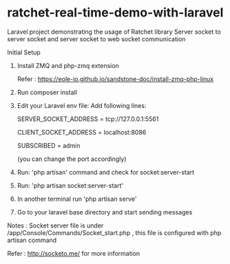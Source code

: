 # ratchet-real-time-demo-with-laravel
Laravel project demonstrating the usage of Ratchet library 
Server socket to server  socket and server socket to web socket communication

Initial Setup

1. Install ZMQ and php-zmq extension

   Refer : https://eole-io.github.io/sandstone-doc/install-zmq-php-linux
   
2. Run composer install

3. Edit your Laravel env file:
   Add following lines:
   
   SERVER_SOCKET_ADDRESS = tcp://127.0.0.1:5561
   
   CLIENT_SOCKET_ADDRESS = localhost:8086
   
   SUBSCRIBED = admin
   
   (you can change the port accordingly)
   
4. Run: 'php artisan' command and check for socket:server-start

5. Run: 'php artisan socket:server-start'

6. In another terminal run 'php artisan serve'

7. Go to your laravel base directory and start sending messages

Notes : Socket server file is under /app/Console/Commands/Socket_start.php , this file is configured with php artisan command

Refer : http://socketo.me/ for more information
